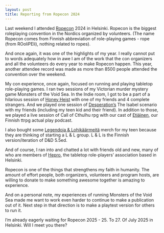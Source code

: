 ```yaml
---
layout: post
title: Reporting from Ropecon 2024
---
```


Last weekend I attended [Ropecon](https://ropecon.fi/) 2024 in Helsinki. 
Ropecon is the biggest roleplaying convention in the Nordics organized by volunteers. 
(The name Ropecon comes from Finnish abbreviation of role-playing games - rope 
(from ROoliPEli), nothing related to ropes).

And once again, it was one of the highlights of my year. 
I really cannot put to words adequately how in awe I am of the work that the con 
organizers and all the volunteers do every year to make Ropecon happen. 
This year, another attendee record was made as more than 8500 people attended 
the convention over the weekend.

My con experience, once again, focused on running and playing tabletop role-playing games. 
I ran two sessions of my Victorian murder mystery game Monsters of the Void Sea. 
In the Indie room, I got to be a part of a hilarious session of 
[Honey Heist](https://gshowitt.itch.io/honey-heist) with one of my friends and 4 complete strangers. 
And we played one session of [Desperation’s](https://bullypulpitgames.com/products/desperation) 
The Isabel scenario with my friends (including my teen kid and their friend). 
In addition to those, we played a live session of Call of Cthulhu rpg with our cast of 
[Etiäinen](https://etiainenpodcast.wordpress.com/), our Finnish ttrpg actual play podcast.

I also bought some [Legendoja & Lohikäärmeitä](https://www.myrrys.com/letl) merch for my teen 
because they are thinking of starting a L & L group. L & L is the 
Finnish version/iteration of D&D 5.5ed. 

And of course, I ran into and chatted a lot with friends old and new, many of who are members of 
[Hepro](https://helsinginpoytaroolipelaajat.fi/), the tabletop role-players’ association based in Helsinki.

Ropecon is one of the things that strengthens my faith in humanity. The amount of effort people, 
both organizers, volunteers and program hosts, are willing to donate to make something awesome 
together is amazing to experience. 

And on a personal note, my experiences of running Monsters of the Void Sea made me want to 
work even harder to continue to make a publication out of it. Next step in that direction is 
to make a playtest version for others to run it.

I’m already eagerly waiting for Ropecon 2025 - 25. To 27. Of July 2025 in Helsinki. 
Will I meet you there?
